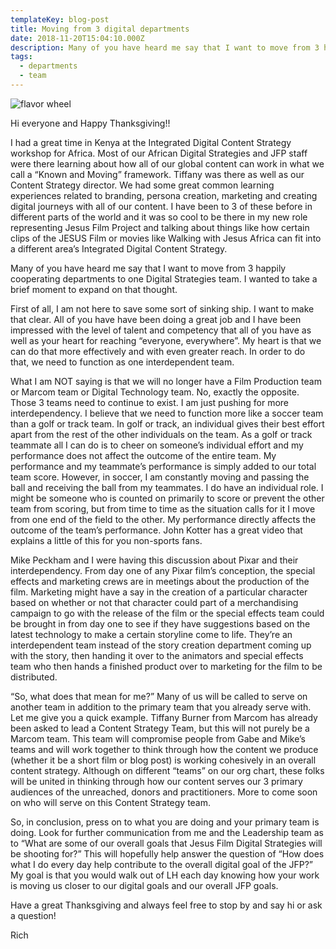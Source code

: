```yaml
---
templateKey: blog-post
title: Moving from 3 digital departments
date: 2018-11-20T15:04:10.000Z
description: Many of you have heard me say that I want to move from 3 happily cooperating departments to one Digital Strategies team. I wanted to take a brief moment to expand on that thought.
tags:
  - departments
  - team
---
```


![flavor wheel](/img/flavor_wheel.jpg)

Hi everyone and Happy Thanksgiving!!

I had a great time in Kenya at the Integrated Digital Content Strategy workshop for Africa.  Most of our African Digital Strategies and JFP staff were there learning about how all of our global content can work in what we call a “Known and Moving” framework. Tiffany was there as well as our Content Strategy director.  We had some great common learning experiences related to branding, persona creation, marketing and creating digital journeys with all of our content. I have been to 3 of these before in different parts of the world and it was so cool to be there in my new role representing Jesus Film Project and talking about things like how certain clips of the JESUS Film or movies like Walking with Jesus Africa can fit into a different area’s Integrated Digital Content Strategy.

Many of you have heard me say that I want to move from 3 happily cooperating departments to one Digital Strategies team. I wanted to take a brief moment to expand on that thought.

First of all, I am not here to save some sort of sinking ship. I want to make that clear.  All of you have have been doing a great job and I have been impressed with the level of talent and competency that all of you have as well as your heart for reaching “everyone, everywhere”. My heart is that we can do that more effectively and with even greater reach.  In order to do that, we need to function as one interdependent team.

What I am NOT saying is that we will no longer have a Film Production team or Marcom team or Digital Technology team.  No, exactly the opposite. Those 3 teams need to continue to exist. I am just pushing for more interdependency.  I believe that we need to function more like a soccer team than a golf or track team.   In golf or track, an individual gives their best effort apart from the rest of the other individuals on the team. As a golf or track teammate all I can do is to cheer on someone’s individual effort and my performance does not affect the outcome of the entire team.  My performance and my teammate’s performance is simply added to our total team score. However, in soccer, I am constantly moving and passing the ball and receiving the ball from my teammates. I do have an individual role. I might be someone who is counted on primarily to score or prevent the other team from scoring, but from time to time as the situation calls for it I move from one end of the field to the other.  My performance directly affects the outcome of the team’s performance. John Kotter has a great video that explains a little of this for you non-sports fans.

Mike Peckham and I were having this discussion about Pixar and their interdependency.   From day one of any Pixar film’s conception, the special effects and marketing crews are in meetings about the production of the film.  Marketing might have a say in the creation of a particular character based on whether or not that character could part of a merchandising campaign to go with the release of the film or the special effects team could be brought in from day one to see if they have suggestions based on the latest technology to make a certain storyline come to life.  They’re an interdependent team instead of the story creation department coming up with the story, then handing it over to the animators and special effects team who then hands a finished product over to marketing for the film to be distributed.

“So, what does that mean for me?”  Many of us will be called to serve on another team in addition to the primary team that you already serve with.  Let me give you a quick example. Tiffany Burner from Marcom has already been asked to lead a Content Strategy Team, but this will not purely be a Marcom team.  This team will compromise people from Gabe and Mike’s teams and will work together to think through how the content we produce (whether it be a short film or blog post) is working cohesively in an overall content strategy. Although on different “teams” on our org chart, these folks will be united in thinking through how our content serves our 3 primary audiences of the unreached, donors and practitioners.  More to come soon on who will serve on this Content Strategy team.

So, in conclusion, press on to what you are doing and your primary team is doing. Look for further communication from me and the Leadership team as to “What are some of our overall goals that Jesus Film Digital Strategies will be shooting for?”  This will hopefully help answer the question of “How does what I do every day help contribute to the overall digital goal of the JFP?” My goal is that you would walk out of LH each day knowing how your work is moving us closer to our digital goals and our overall JFP goals.

Have a great Thanksgiving and always feel free to stop by and say hi or ask a question!

Rich
